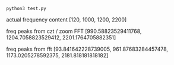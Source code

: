 
    python3 test.py

actual frequency content [120, 1000, 1200, 2200]

freq peaks from czt / zoom FFT [990.58823529411768, 1204.7058823529412, 2201.1764705882351] 

freq peaks from fft [93.841642228739005, 961.87683284457478, 1173.0205278592375, 2181.818181818182] 

